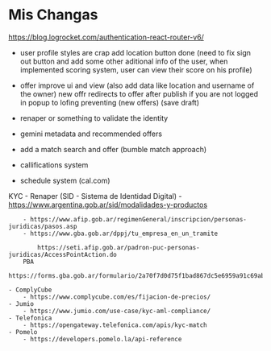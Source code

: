 # Mis Changas




https://blog.logrocket.com/authentication-react-router-v6/





- user profile 
    styles are crap
    add location button
    done (need to fix sign out button and add some other aditional info of the user, when implemented scoring system, user can view their score on his profile)

- offer
    improve ui and view (also add data like location and username of the owner)
        new offr redirects to offer after publish
    if you are not logged in popup to lofing preventing (new offers)
    (save draft)


 - renaper or something to validate the identity
 - gemini metadata and recommended offers
- add a match search and offer (bumble match approach)
- callifications system
- schedule system (cal.com)





KYC
    - Renaper (SID - Sistema de Identidad Digital)
        - https://www.argentina.gob.ar/sid/modalidades-y-productos

        - https://www.afip.gob.ar/regimenGeneral/inscripcion/personas-juridicas/pasos.asp
        - https://www.gba.gob.ar/dppj/tu_empresa_en_un_tramite

            https://seti.afip.gob.ar/padron-puc-personas-juridicas/AccessPointAction.do
        PBA
            https://forms.gba.gob.ar/formulario/2a70f7d0d75f1bad867dc5e6959a91c69abdca27e603d774e20037d696488c5f2c364f89cf58c45685b52effad7128cacbc1afc6b226cd1268c1313221d607c7

    - ComplyCube
        - https://www.complycube.com/es/fijacion-de-precios/
    - Jumio
        - https://www.jumio.com/use-case/kyc-aml-compliance/
    - Telefonica
        - https://opengateway.telefonica.com/apis/kyc-match
    - Pomelo
        - https://developers.pomelo.la/api-reference